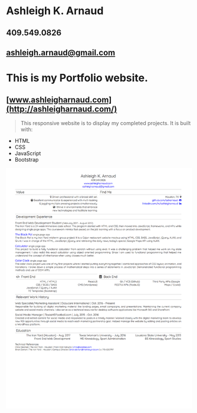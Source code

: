 # Ashleigh K. Arnaud
## 409.549.0826
## [ashleigh.arnaud@gmail.com](mailto:ashleigh.arnaud@gmail.com)

# This is my Portfolio website.
## [www.ashleigharnaud.com](http://ashleigharnaud.com/)

> This responsive website is to display my completed projects. It is built with:

* HTML
* CSS
* JavaScript
* Bootstrap

![img](./assets/images/resumeAshleigh.Arnaud.png)
